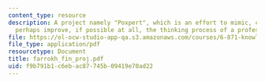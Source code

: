 ```yaml
---
content_type: resource
description: A project namely "Poxpert", which is an effort to mimic, capture and
  perhaps improve, if possible at all, the thinking process of a professional player.
file: https://ol-ocw-studio-app-qa.s3.amazonaws.com/courses/6-871-knowledge-based-applications-systems-spring-2005/f9b791b1c6ebac87745b09419e70ad22_farrokh_fin_proj.pdf
file_type: application/pdf
resourcetype: Document
title: farrokh_fin_proj.pdf
uid: f9b791b1-c6eb-ac87-745b-09419e70ad22
---
```

